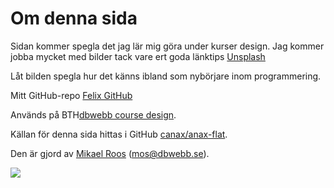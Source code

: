 Om denna sida
==============================================

Sidan kommer spegla det jag lär mig göra under kurser design. Jag kommer jobba mycket med bilder tack vare ert goda länktips [Unsplash](https://unsplash.com)

Låt bilden spegla hur det känns ibland som nybörjare inom programmering.

Mitt GitHub-repo [Felix GitHub](https://github.com/fefr17/anax-flat)

Används på BTH[dbwebb course design](http://dbwebb.se/design).

Källan för denna sida hittas i GitHub [canax/anax-flat](git@github.com:canax/anax-flat.git).

Den är gjord av [Mikael Roos](https://mikaelroos.se) (mos@dbwebb.se).

<img src="https://images.unsplash.com/photo-1468070454955-c5b6932bd08d?dpr=1&auto=format&fit=crop&w=1000&q=80&cs=tinysrgb&ixid=dW5zcGxhc2guY29tOzs7Ozs%3D">
